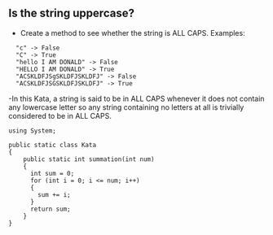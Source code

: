 ## Is the string uppercase?

- Create a method to see whether the string is ALL CAPS.
  Examples:

```CSharp
  "c" -> False
  "C" -> True
  "hello I AM DONALD" -> False
  "HELLO I AM DONALD" -> True
  "ACSKLDFJSgSKLDFJSKLDFJ" -> False
  "ACSKLDFJSGSKLDFJSKLDFJ" -> True
```
-In this Kata, a string is said to be in ALL CAPS whenever it does not contain any lowercase letter so any string containing no letters at all is trivially considered to be in ALL CAPS.

```CSharp
using System;

public static class Kata
{
    public static int summation(int num)
    {
      int sum = 0;
      for (int i = 0; i <= num; i++)
      {
        sum += i;
      }
      return sum;
    }
}
```

